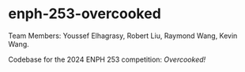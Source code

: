 # enph-253-overcooked

Team Members: Youssef Elhagrasy, Robert Liu, Raymond Wang, Kevin Wang. 

Codebase for the 2024 ENPH 253 competition: *Overcooked!*


